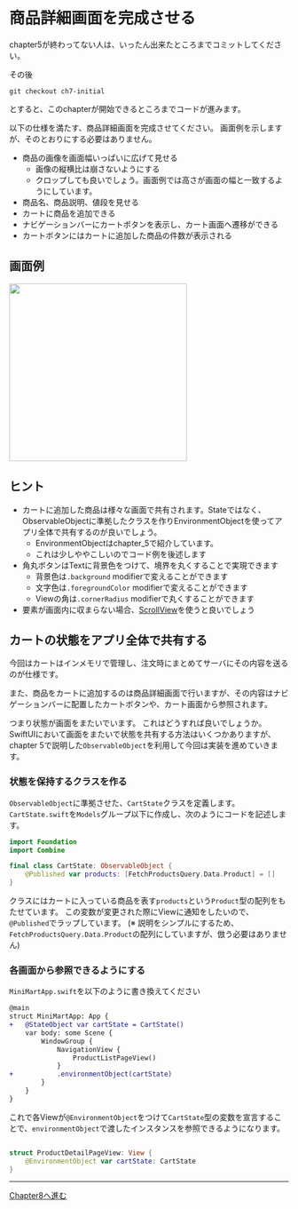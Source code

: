 # 商品詳細画面を完成させる

chapter5が終わってない人は、いったん出来たところまでコミットしてください。

その後
```
git checkout ch7-initial
```
とすると、このchapterが開始できるところまでコードが進みます。

以下の仕様を満たす、商品詳細画面を完成させてください。
画面例を示しますが、そのとおりにする必要はありません。

- 商品の画像を画面幅いっぱいに広げて見せる
  - 画像の縦横比は崩さないようにする
  - クロップしても良いでしょう。画面例では高さが画面の幅と一致するようにしています。
- 商品名、商品説明、値段を見せる
- カートに商品を追加できる
- ナビゲーションバーにカートボタンを表示し、カート画面へ遷移ができる
- カートボタンにはカートに追加した商品の件数が表示される

## 画面例

<img src="images/ch7/example.png" width="320" />

## ヒント

- カートに追加した商品は様々な画面で共有されます。Stateではなく、ObservableObjectに準拠したクラスを作りEnvironmentObjectを使ってアプリ全体で共有するのが良いでしょう。
  - EnvironmentObjectはchapter_5で紹介しています。
  - これは少しややこしいのでコード例を後述します
- 角丸ボタンはTextに背景色をつけて、境界を丸くすることで実現できます
  - 背景色は`.background` modifierで変えることができます
  - 文字色は`.foregroundColor` modifierで変えることができます
  - Viewの角は`.cornerRadius` modifierで丸くすることができます
- 要素が画面内に収まらない場合、[ScrollView](https://developer.apple.com/documentation/swiftui/scrollview)を使うと良いでしょう

## カートの状態をアプリ全体で共有する

今回はカートはインメモリで管理し、注文時にまとめてサーバにその内容を送るのが仕様です。

また、商品をカートに追加するのは商品詳細画面で行いますが、その内容はナビゲーションバーに配置したカートボタンや、カート画面から参照されます。

つまり状態が画面をまたいでいます。
これはどうすれば良いでしょうか。
SwiftUIにおいて画面をまたいで状態を共有する方法はいくつかありますが、chapter 5で説明した`ObservableObject`を利用して今回は実装を進めていきます。

### 状態を保持するクラスを作る

`ObservableObject`に準拠させた、`CartState`クラスを定義します。
`CartState.swift`を`Models`グループ以下に作成し、次のようにコードを記述します。

```swift
import Foundation
import Combine

final class CartState: ObservableObject {
    @Published var products: [FetchProductsQuery.Data.Product] = []
}

```

クラスにはカートに入っている商品を表す`products`という`Product`型の配列をもたせています。
この変数が変更された際にViewに通知をしたいので、`@Published`でラップしています。
(※ 説明をシンプルにするため、`FetchProductsQuery.Data.Product`の配列にしていますが、倣う必要はありません)

### 各画面から参照できるようにする

`MiniMartApp.swift`を以下のように書き換えてください

```diff
@main
struct MiniMartApp: App {
+   @StateObject var cartState = CartState()
    var body: some Scene {
        WindowGroup {
            NavigationView {
                ProductListPageView()
            }
+           .environmentObject(cartState)
        }
    }
}

```

これで各Viewが`@EnvironmentObject`をつけて`CartState`型の変数を宣言することで、`environmentObject`で渡したインスタンスを参照できるようになります。

```swift

struct ProductDetailPageView: View {
    @EnvironmentObject var cartState: CartState
}

```


---

[Chapter8へ進む](chapter_08.md)
